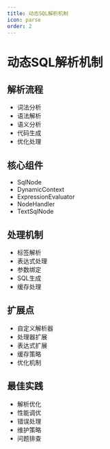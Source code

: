 ```yaml
---
title: 动态SQL解析机制
icon: parse
order: 2
---
```


# 动态SQL解析机制

## 解析流程
- 词法分析
- 语法解析
- 语义分析
- 代码生成
- 优化处理

## 核心组件
- SqlNode
- DynamicContext
- ExpressionEvaluator
- NodeHandler
- TextSqlNode

## 处理机制
- 标签解析
- 表达式处理
- 参数绑定
- SQL生成
- 缓存处理

## 扩展点
- 自定义解析器
- 处理器扩展
- 表达式扩展
- 缓存策略
- 优化机制

## 最佳实践
- 解析优化
- 性能调优
- 错误处理
- 维护策略
- 问题排查

